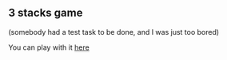 ## 3 stacks game

(somebody had a test task to be done, and I was just too bored)

You can play with it [here](https://alxrm.github.io/triple-stack-puzzle/)
